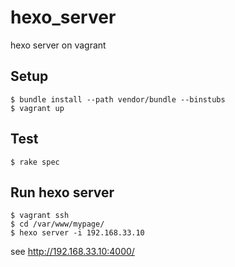 # hexo_server
hexo server on vagrant

## Setup

```sh-session
$ bundle install --path vendor/bundle --binstubs
$ vagrant up
```

## Test

```sh-session
$ rake spec
```

## Run hexo server

```sh-session
$ vagrant ssh
$ cd /var/www/mypage/
$ hexo server -i 192.168.33.10
```

see http://192.168.33.10:4000/
